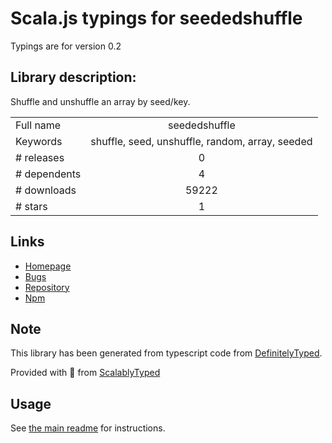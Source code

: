 
# Scala.js typings for seededshuffle

Typings are for version 0.2

## Library description:
Shuffle and unshuffle an array by seed/key.

|                    |                 |
| ------------------ | :-------------: |
| Full name          | seededshuffle |
| Keywords           | shuffle, seed, unshuffle, random, array, seeded |
| # releases         | 0 |
| # dependents       | 4 |
| # downloads        | 59222 |
| # stars            | 1 |

## Links
- [Homepage](https://github.com/LouisT/SeededShuffle)
- [Bugs](https://github.com/LouisT/SeededShuffle/issues)
- [Repository](https://github.com/LouisT/SeededShuffle)
- [Npm](https://www.npmjs.com/package/seededshuffle)
    


## Note
This library has been generated from typescript code from [DefinitelyTyped](https://definitelytyped.org).

Provided with :purple_heart: from [ScalablyTyped](https://github.com/oyvindberg/ScalablyTyped)

## Usage
See [the main readme](../../readme.md) for instructions.



